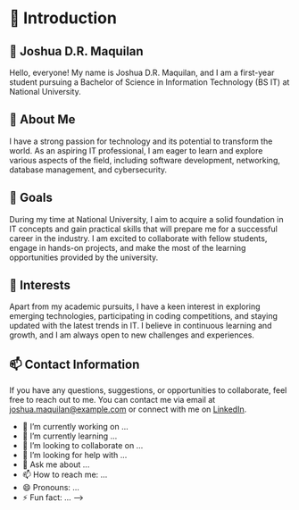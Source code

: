# 💫 Introduction

## 🔭 Joshua D.R. Maquilan

Hello, everyone! My name is Joshua D.R. Maquilan, and I am a first-year student pursuing a Bachelor of Science in Information Technology (BS IT) at National University.

## 💬 About Me

I have a strong passion for technology and its potential to transform the world. As an aspiring IT professional, I am eager to learn and explore various aspects of the field, including software development, networking, database management, and cybersecurity.

## 👯 Goals

During my time at National University, I aim to acquire a solid foundation in IT concepts and gain practical skills that will prepare me for a successful career in the industry. I am excited to collaborate with fellow students, engage in hands-on projects, and make the most of the learning opportunities provided by the university.

## 🤔 Interests

Apart from my academic pursuits, I have a keen interest in exploring emerging technologies, participating in coding competitions, and staying updated with the latest trends in IT. I believe in continuous learning and growth, and I am always open to new challenges and experiences.

## 📫 Contact Information

If you have any questions, suggestions, or opportunities to collaborate, feel free to reach out to me. You can contact me via email at [joshua.maquilan@example.com](mailto:joshua.maquilan@example.com) or connect with me on [LinkedIn](https://www.linkedin.com/in/joshuamaquilan).

- 🔭 I’m currently working on ...
- 🌱 I’m currently learning ...
- 👯 I’m looking to collaborate on ...
- 🤔 I’m looking for help with ...
- 💬 Ask me about ...
- 📫 How to reach me: ...
- 😄 Pronouns: ...
- ⚡ Fun fact: ...
-->
